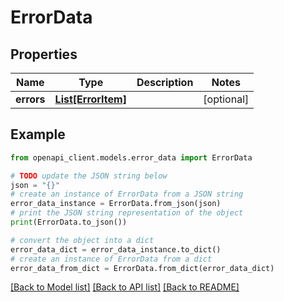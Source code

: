 # ErrorData


## Properties

Name | Type | Description | Notes
------------ | ------------- | ------------- | -------------
**errors** | [**List[ErrorItem]**](ErrorItem.md) |  | [optional]

## Example

```python
from openapi_client.models.error_data import ErrorData

# TODO update the JSON string below
json = "{}"
# create an instance of ErrorData from a JSON string
error_data_instance = ErrorData.from_json(json)
# print the JSON string representation of the object
print(ErrorData.to_json())

# convert the object into a dict
error_data_dict = error_data_instance.to_dict()
# create an instance of ErrorData from a dict
error_data_from_dict = ErrorData.from_dict(error_data_dict)
```
[[Back to Model list]](../README.md#documentation-for-models) [[Back to API list]](../README.md#documentation-for-api-endpoints) [[Back to README]](../README.md)
